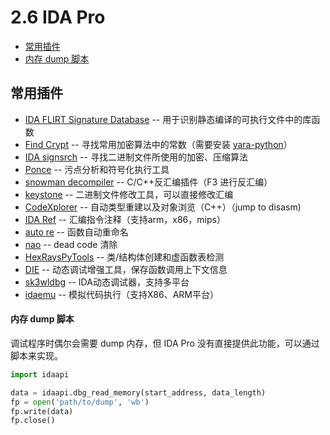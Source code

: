 # 2.6 IDA Pro

- [常用插件](#常用插件)
- [内存 dump 脚本](#内存-dump-脚本)


## 常用插件
- [IDA FLIRT Signature Database](https://github.com/push0ebp/sig-database) -- 用于识别静态编译的可执行文件中的库函数
- [Find Crypt](https://github.com/polymorf/findcrypt-yara) -- 寻找常用加密算法中的常数（需要安装 [yara-python](https://github.com/VirusTotal/yara-python)）
- [IDA signsrch](https://github.com/nihilus/IDA_Signsrch) -- 寻找二进制文件所使用的加密、压缩算法
- [Ponce](https://github.com/illera88/Ponce) -- 污点分析和符号化执行工具
- [snowman decompiler](https://github.com/yegord/snowman/tree/v0.1.0) -- C/C++反汇编插件（F3 进行反汇编）
- [keystone](https://github.com/keystone-engine/keypatch) -- 二进制文件修改工具，可以直接修改汇编
- [CodeXplorer](https://github.com/REhints/HexRaysCodeXplorer) -- 自动类型重建以及对象浏览（C++）（jump to disasm)
- [IDA Ref](https://github.com/nologic/idaref) -- 汇编指令注释（支持arm，x86，mips）
- [auto re](https://github.com/a1ext/auto_re) -- 函数自动重命名
- [nao](https://github.com/tkmru/nao) -- dead code 清除
- [HexRaysPyTools](https://github.com/igogo-x86/HexRaysPyTools) -- 类/结构体创建和虚函数表检测
- [DIE](https://github.com/ynvb/DIE) -- 动态调试增强工具，保存函数调用上下文信息
- [sk3wldbg](https://github.com/cseagle/sk3wldbg) -- IDA动态调试器，支持多平台
- [idaemu](https://github.com/36hours/idaemu) -- 模拟代码执行（支持X86、ARM平台）


#### 内存 dump 脚本
调试程序时偶尔会需要 dump 内存，但 IDA Pro 没有直接提供此功能，可以通过脚本来实现。
```python
import idaapi

data = idaapi.dbg_read_memory(start_address, data_length)
fp = open('path/to/dump', 'wb')
fp.write(data)
fp.close()
```
